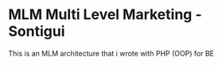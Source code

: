 
# MLM Multi Level Marketing - Sontigui

This is an MLM architecture that i wrote with PHP (OOP) for BE

